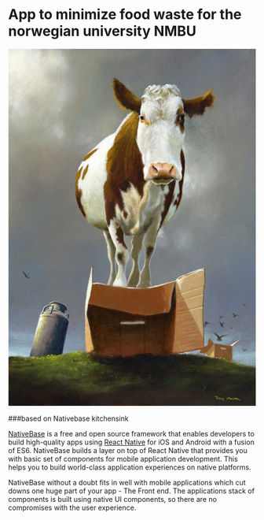 # App to minimize food waste for the norwegian university NMBU

![Cowzer](https://github.com/airien/workbits/blob/master/WasteApp/img/cowzer.jpg)


###based on Nativebase kitchensink

[NativeBase](http://nativebase.io/) is a free and open source framework that enables developers to build high-quality apps using [React Native](https://facebook.github.io/react-native/) for iOS and Android with a fusion of ES6. NativeBase builds a layer on top of React Native that provides you with basic set of components for mobile application development. This helps you to build world-class application experiences on native platforms.

NativeBase without a doubt fits in well with mobile applications which cut downs one huge part of your app - The Front end. 
The applications stack of components is built using native UI components, so there are no compromises with the user experience.

